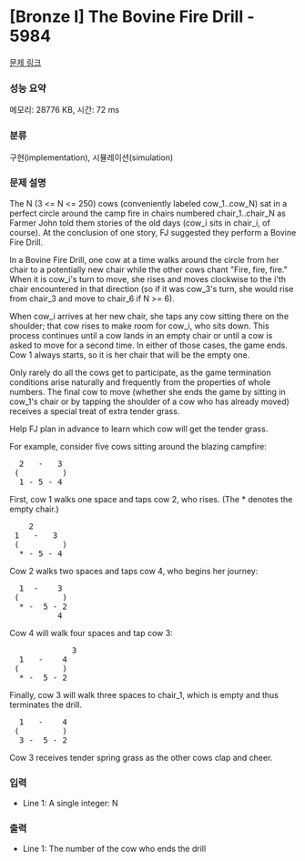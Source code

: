 # [Bronze I] The Bovine Fire Drill - 5984 

[문제 링크](https://www.acmicpc.net/problem/5984) 

### 성능 요약

메모리: 28776 KB, 시간: 72 ms

### 분류

구현(implementation), 시뮬레이션(simulation)

### 문제 설명

<p>The N (3 <= N <= 250) cows (conveniently labeled cow_1..cow_N) sat in a perfect circle  around the camp fire in chairs numbered chair_1..chair_N as Farmer John told them stories of the old days (cow_i sits in chair_i, of course). At the conclusion of one story, FJ suggested they perform a Bovine Fire Drill.</p>

<p>In a Bovine Fire Drill, one cow at a time walks around the circle from her chair to a potentially new chair while the other cows chant "Fire, fire, fire." When it is cow_i's turn to move, she rises and moves clockwise to the i'th chair encountered in that direction (so if it was cow_3's turn, she would rise from chair_3 and move to chair_6 if N >= 6).</p>

<p>When cow_i arrives at her new chair, she taps any cow sitting there on the shoulder; that cow rises to make room for cow_i, who sits down. This process continues until a cow lands in an empty chair or until a cow is asked to move for a second time. In either of those cases, the game ends. Cow 1 always starts, so it is her chair that will be the empty one.</p>

<p>Only rarely do all the cows get to participate, as the game termination conditions arise naturally and frequently from the properties of whole numbers. The final cow to move (whether she ends the game by sitting in cow_1's chair or by tapping the shoulder of a cow who has already moved) receives a special treat of extra tender grass.</p>

<p>Help FJ plan in advance to learn which cow will get the tender grass.</p>

<p>For example, consider five cows sitting around the blazing campfire:</p>

<pre>  2   -   3
 (         )
  1 - 5 - 4</pre>

<p>First, cow 1 walks one space and taps cow 2, who rises. (The * denotes the empty chair.)</p>

<pre>    2
 1   -   3
 (         )
  * - 5 - 4</pre>

<p>Cow 2 walks two spaces and taps cow 4, who begins her journey:</p>

<pre>  1  -    3
 (         )
  * -  5 - 2
          4</pre>

<p>Cow 4 will walk four spaces and tap cow 3:</p>

<pre>             3
  1   -    4  
 (         )
  * -  5 - 2</pre>

<p>Finally, cow 3 will walk three spaces to chair_1, which is empty and thus terminates the drill.</p>

<pre>  1   -    4  
 (         )
  3 -  5 - 2</pre>

<p>Cow 3 receives tender spring grass as the other cows clap and cheer.</p>

### 입력 

 <ul>
	<li>Line 1: A single integer: N</li>
</ul>

<p> </p>

### 출력 

 <ul>
	<li>Line 1: The number of the cow who ends the drill</li>
</ul>

<p> </p>

